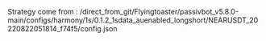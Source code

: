 Strategy come from : /direct_from_git/Flyingtoaster/passivbot_v5.8.0-main/configs/harmony/1s/0.1.2_1sdata_auenabled_longshort/NEARUSDT_20220822051814_f74f5/config.json